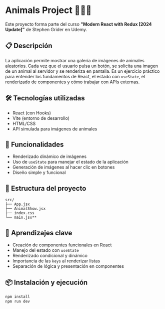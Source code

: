 # Animals Project 🐶🐱🦁

Este proyecto forma parte del curso **"Modern React with Redux [2024 Update]"** de Stephen Grider en Udemy.

## 📋 Descripción

La aplicación permite mostrar una galería de imágenes de animales aleatorios. Cada vez que el usuario pulsa un botón, se solicita una imagen de un animal al servidor y se renderiza en pantalla. Es un ejercicio práctico para entender los fundamentos de React, el estado con `useState`, el renderizado de componentes y cómo trabajar con APIs externas.

## 🛠️ Tecnologías utilizadas

- React (con Hooks)
- Vite (entorno de desarrollo)
- HTML/CSS
- API simulada para imágenes de animales

## 🚀 Funcionalidades

- Renderizado dinámico de imágenes
- Uso de `useState` para manejar el estado de la aplicación
- Generación de imágenes al hacer clic en botones
- Diseño simple y funcional

## 📂 Estructura del proyecto

```
src/
├── App.jsx
├── AnimalShow.jsx
├── index.css
└── main.jsx**
```

## 🧠 Aprendizajes clave

- Creación de componentes funcionales en React
- Manejo del estado con `useState`
- Renderizado condicional y dinámico
- Importancia de las `keys` al renderizar listas
- Separación de lógica y presentación en componentes

## 📦 Instalación y ejecución

```bash
npm install
npm run dev
```
